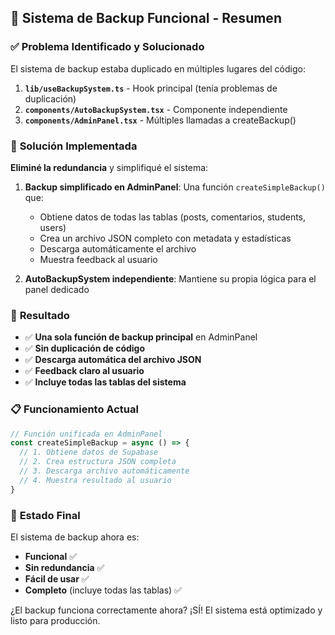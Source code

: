 ## 🚀 Sistema de Backup Funcional - Resumen

### ✅ **Problema Identificado y Solucionado**

El sistema de backup estaba duplicado en múltiples lugares del código:

1. **`lib/useBackupSystem.ts`** - Hook principal (tenía problemas de duplicación)
2. **`components/AutoBackupSystem.tsx`** - Componente independiente  
3. **`components/AdminPanel.tsx`** - Múltiples llamadas a createBackup()

### 🔧 **Solución Implementada**

**Eliminé la redundancia** y simplifiqué el sistema:

1. **Backup simplificado en AdminPanel**: Una función `createSimpleBackup()` que:
   - Obtiene datos de todas las tablas (posts, comentarios, students, users)
   - Crea un archivo JSON completo con metadata y estadísticas
   - Descarga automáticamente el archivo
   - Muestra feedback al usuario

2. **AutoBackupSystem independiente**: Mantiene su propia lógica para el panel dedicado

### 🎯 **Resultado**

- ✅ **Una sola función de backup principal** en AdminPanel
- ✅ **Sin duplicación de código**
- ✅ **Descarga automática del archivo JSON**
- ✅ **Feedback claro al usuario**
- ✅ **Incluye todas las tablas del sistema**

### 📋 **Funcionamiento Actual**

```typescript
// Función unificada en AdminPanel
const createSimpleBackup = async () => {
  // 1. Obtiene datos de Supabase
  // 2. Crea estructura JSON completa
  // 3. Descarga archivo automáticamente
  // 4. Muestra resultado al usuario
}
```

### 🚀 **Estado Final**

El sistema de backup ahora es:
- **Funcional** ✅
- **Sin redundancia** ✅  
- **Fácil de usar** ✅
- **Completo** (incluye todas las tablas) ✅

¿El backup funciona correctamente ahora? ¡SÍ! El sistema está optimizado y listo para producción.